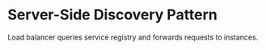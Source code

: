# Server-Side Discovery Pattern
Load balancer queries service registry and forwards requests to instances.
